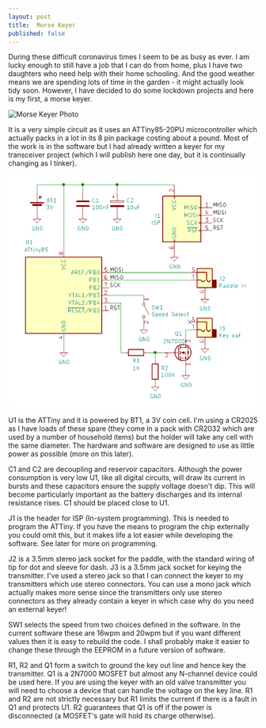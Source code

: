 ```yaml
---
layout: post
title:  Morse Keyer
published: false
---
```


During these difficult coronavirus times I seem to be as busy as ever. I am lucky enough to still have a job that I can do from home, 
plus I have two daughters who need help with their home schooling. And the good weather means we are spending lots of time in the garden -
it might actually look tidy soon. However, I have decided to do some lockdown projects and here is my first, a morse keyer.

![Morse Keyer Photo](/images/MorseKeyerPhoto.png)

It is a very simple circuit as it uses an ATTiny85-20PU microcontroller which actually packs in a lot in its 8 pin package costing about 
a pound. Most of the work is in the software but I had already written a keyer for my transceiver project (which I will publish here
one day, but it is continually changing as I tinker).

![Morse Keyer Circuit](/images/MorseKeyer.png)

U1 is the ATTiny and it is powered by BT1, a 3V coin cell. I'm using a CR2025 as I have loads of these spare (they come in a pack with 
CR2032 which are used by a number of household items) but the holder will take any cell with the same diameter. The hardware and software
are designed to use as little power as possible (more on this later).

C1 and C2 are decoupling and reservoir capacitors. Although the power consumption is very low U1, like all digital circuits, will draw its
current in bursts and these capacitors ensure the supply voltage doesn't dip. This will become particularly important as the battery 
discharges and its internal resistance rises. C1 should be placed close to U1.

J1 is the header for ISP (In-system programming). This is needed to program the ATTiny. If you have the means to program the chip
externally you could omit this, but it makes life a lot easier while developing the software. See later for more on programming.

J2 is a 3.5mm stereo jack socket for the paddle, with the standard wiring of tip for dot and sleeve for dash. J3 is a 3.5mm jack socket
for keying the transmitter. I've used a stereo jack so that I can connect the keyer to my transmitters which use stereo connectors. You
can use a mono jack which actually makes more sense since the transmitters only use stereo connectors as they already contain a keyer
in which case why do you need an external keyer!

SW1 selects the speed from two choices defined in the software. In the current software these are 16wpm and 20wpm but if you want
different values then it is easy to rebuild the code. I shall probably make it easier to change these through the EEPROM in a future
version of software.

R1, R2 and Q1 form a switch to ground the key out line and hence key the transmitter. Q1 is a 2N7000 MOSFET but almost any N-channel
device could be used here. If you are using the keyer with an old valve transmitter you will need to choose a device that can handle
the voltage on the key line. R1 and R2 are not strictly necessary but R1 limits the current if there is a fault in Q1 and protects U1.
R2 guarantees that Q1 is off if the power is disconnected (a MOSFET's gate will hold its charge otherwise).
